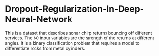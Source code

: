 # Dropout-Regularization-In-Deep-Neural-Network
This is a dataset that describes sonar chirp returns bouncing off different services.
The 60 input variables are the strength of the returns at different angles.
It is a binary classification problem that requires a model to differentiate rocks from metal cylinders.
